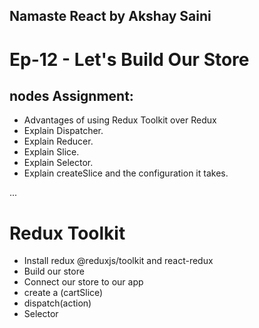 ## Namaste React by Akshay Saini

# Ep-12 - Let's Build Our Store

## nodes Assignment:

- Advantages of using Redux Toolkit over Redux
- Explain Dispatcher.
- Explain Reducer.
- Explain Slice.
- Explain Selector.
- Explain createSlice and the configuration it takes.

...

# Redux Toolkit

- Install redux @reduxjs/toolkit and react-redux
- Build our store
- Connect our store to our app
- create a (cartSlice)
- dispatch(action)
- Selector
